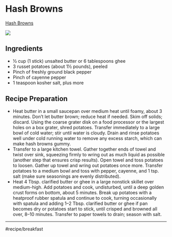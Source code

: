 # Hash Browns
[Hash Browns](https://www.bonappetit.com/recipe/bas-best-hash-browns)

![](assets/ba-best-hash-browns.jpg)

## Ingredients

* ½ cup (1 stick) unsalted butter or 6 tablespoons ghee
* 3 russet potatoes (about 1½ pounds), peeled
* Pinch of freshly ground black pepper
* Pinch of cayenne pepper
* 1 teaspoon kosher salt, plus more

## Recipe Preparation

* Heat butter in a small saucepan over medium heat until foamy, about 3 minutes. Don’t let butter brown; reduce heat if needed. Skim off solids; discard. Using the coarse grater disk on a food processor or the largest holes on a box grater, shred potatoes. Transfer immediately to a large bowl of cold water; stir until water is cloudy. Drain and rinse potatoes well under cold running water to remove any excess starch, which can make hash browns gummy.
* Transfer to a large kitchen towel. Gather together ends of towel and twist over sink, squeezing firmly to wring out as much liquid as possible (another step that ensures crisp results). Open towel and toss potatoes to loosen. Gather up towel and wring out potatoes once more. Transfer potatoes to a medium bowl and toss with pepper, cayenne, and 1 tsp. salt (make sure seasonings are evenly distributed).
* Heat 4 Tbsp. clarified butter or ghee in a large nonstick skillet over medium-high. Add potatoes and cook, undisturbed, until a deep golden crust forms on bottom, about 5 minutes. Break up potatoes with a heatproof rubber spatula and continue to cook, turning occasionally with spatula and adding 1–2 Tbsp. clarified butter or ghee if pan becomes dry or potatoes start to stick, until crisped and browned all over, 8–10 minutes. Transfer to paper towels to drain; season with salt.
- - - -
#recipe/breakfast